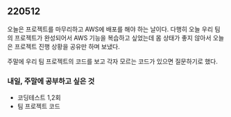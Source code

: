 ## 220512

오늘은 프로젝트를 마무리하고 AWS에 배포를 해야 하는 날이다. 다행히 오늘 우리 팀의 프로젝트가 완성되어서 AWS 기능을 복습하고 싶었는데 몸 상태가 좋지 않아서 오늘은 프로젝트 진행 상황을 공유만 하며 보냈다.

주말에 우리 팀 프로젝트의 코드를 보고 각자 모르는 코드가 있으면 질문하기로 했다.

### 내일, 주말에 공부하고 싶은 것
- 코딩테스트 1,2회
- 팀 프로젝트 코드 